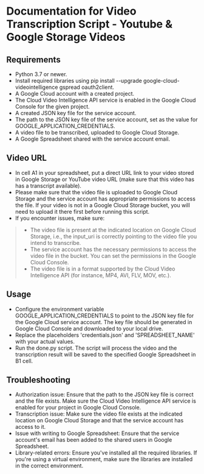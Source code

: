 # **Documentation for Video Transcription Script - Youtube & Google Storage Videos**

## **Requirements**

* Python 3.7 or newer.
* Install required libraries using pip install --upgrade google-cloud-videointelligence gspread oauth2client.
* A Google Cloud account with a created project.
* The Cloud Video Intelligence API service is enabled in the Google Cloud Console for the given project.
* A created JSON key file for the service account.
* The path to the JSON key file of the service account, set as the value for GOOGLE_APPLICATION_CREDENTIALS.
* A video file to be transcribed, uploaded to Google Cloud Storage.
* A Google Spreadsheet shared with the service account email.

## **Video URL**

* In cell A1 in your spreadsheet, put a direct URL link to your video stored in Google Storage or YouTube video URL (make sure that this video has has a transcript available).
* Please make sure that the video file is uploaded to Google Cloud Storage and the service account has appropriate permissions to access the file. If your video is not in a Google Cloud Storage bucket, you will need to upload it there first before running this script.
* If you encounter issues, make sure:
> * The video file is present at the indicated location on Google Cloud Storage, i.e., the input_uri is correctly pointing to the video file you intend to transcribe.
> * The service account has the necessary permissions to access the video file in the bucket. You can set the permissions in the Google Cloud Console.
> * The video file is in a format supported by the Cloud Video Intelligence API (for instance, MP4, AVI, FLV, MOV, etc.).

## **Usage**

* Configure the environment variable GOOGLE_APPLICATION_CREDENTIALS to point to the JSON key file for the Google Cloud service account. The key file should be generated in Google Cloud Console and downloaded to your local drive.
* Replace the placeholders 'credentials.json' and 'SPREADSHEET_NAME' with your actual values.
* Run the done.py script. The script will process the video and the transcription result will be saved to the specified Google Spreadsheet in B1 cell.

## **Troubleshooting**

* Authorization issue: Ensure that the path to the JSON key file is correct and the file exists. Make sure the Cloud Video Intelligence API service is enabled for your project in Google Cloud Console.
* Transcription issue: Make sure the video file exists at the indicated location on Google Cloud Storage and that the service account has access to it.
* Issue with writing to Google Spreadsheet: Ensure that the service account's email has been added to the shared users in Google Spreadsheet.
* Library-related errors: Ensure you've installed all the required libraries. If you're using a virtual environment, make sure the libraries are installed in the correct environment.